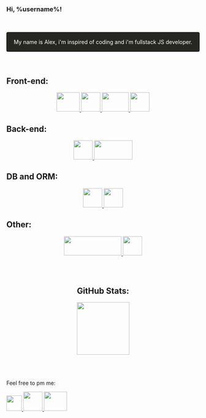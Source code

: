 ### Hi, %username%!
<br/>
<br/>
<div style='display:flex; justify-content: center; border: 1px solid black; padding: 1rem; background-color: #262721; color: white; border-radius: 0.2rem'>
  My name is Alex, i'm inspired of coding and i'm fullstack JS developer.  
</div>
<br/>
<br/>

## Front-end:

<p align='center'>
  <a href="https://html.com/" title='Just a HTML5 title'>
    <img src="https://upload.wikimedia.org/wikipedia/commons/thumb/6/61/HTML5_logo_and_wordmark.svg/80px-HTML5_logo_and_wordmark.svg.png" style='width: 60px; height: 50px;'>
  </a>
  <a href="https://www.w3schools.com/css/" title='SASS looks like Python <3'>
    <img src="https://upload.wikimedia.org/wikipedia/commons/thumb/d/d5/CSS3_logo_and_wordmark.svg/57px-CSS3_logo_and_wordmark.svg.png" style='width: 50px; height: 50px;'>
  </a>
  <a href="https://reactjs.org/" title='I hate HBS, I love React!'>
    <img src="https://upload.wikimedia.org/wikipedia/commons/thumb/a/a7/React-icon.svg/113px-React-icon.svg.png" style='width: 70px; height: 50px;'> 
  </a>
  <a href="https://redux.js.org" title='Saga and Thunk included'>
      <img src="https://redux.js.org/img/redux.svg" style='width: 50px; height: 50px;'>
  </a>
</p>

## Back-end:

<p align='center'>
  <a href="https://nodejs.org" title="Yeah, it's node">
    <img src="https://nodejs.org/static/images/logo.svg" style='width: 50px; height: 50px;'>
  </a>
  <a href="https://expressjs.com/" title='Thcoo Tchoo'>
    <img src="https://upload.wikimedia.org/wikipedia/commons/thumb/6/64/Expressjs.png/200px-Expressjs.png" style='width: 100px; height: 50px;'>
  </a>
</p>

## DB and ORM:

<p align='center'>
  <a href="https://www.postgresql.org/" title="I know SQL">
    <img src="https://www.postgresql.org/media/img/about/press/elephant.png" style='width: 50px; height: 50px;'>
  </a>
  <a href="https://sequelize.org/master/" title="It's like Prisma, but not">
    <img src="https://sequelize.org/master/manual/asset/logo-small.png" style='width: 50px; height: 50px;'>
  </a>
</div>

## Other:
<p align='center'>
  <a href="https://www.python.org/" title="A little bit">
    <img src="https://www.python.org/static/img/python-logo.png" style='width: 150px; height: 50px;'>
  </a>
  <a href="https://www.javascript.com/" title="It's okey feel anxios">
    <img src="https://upload.wikimedia.org/wikipedia/commons/thumb/9/99/Unofficial_JavaScript_logo_2.svg/80px-Unofficial_JavaScript_logo_2.svg.png" style='width: 50px; height: 50px;'>
  </a>
</p>

<br/>
<br/>
<h2 align="center"> GitHub Stats: </h2>
<div style='display:flex; justify-content: center'>
<a align="center" href="https://www.adamalston.com/"><img height="137px" align="center" src="https://github-readme-stats.vercel.app/api?username=alexsyro&hide_title=true&hide_border=true&show_icons=true&include_all_commits=true&count_private=true&line_height=21&text_color=000&icon_color=000&bg_color=0,ea6161,ffc64d,fffc4d,52fa5a&theme=graywhite" /><!-- wi*quL3fcV --></a>
</div>
<br/>
<br/>
<br/>


Feel free to pm me:
<p align='left'>
  <a href="https://t.me/boreallex" title="Telegram!">
    <img src="https://telegram.org/img/t_logo.svg?1" style='width: 40px; height: 40px;'>
  </a>
  <a href="https://wa.me/89105256082" title="Facebook corporation product">
    <img src="https://www.freeiconspng.com/uploads/download-and-use-logo-whatsapp-png-clipart-3.png" style='width: 50px; height: 50px;'>
  </a>
  <a href="mailto:alsyro@gmail.com" title="Send me email, pls!">
    <img src="https://www.freeiconspng.com/uploads/email-marketing-icon-email-icon-1.png" style='width: 60px; height: 50px;'>
  </a>
</p>

